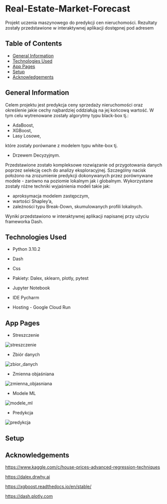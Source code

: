 # Real-Estate-Market-Forecast
Projekt uczenia maszynowego do predykcji cen nieruchomości. 
Rezultaty zostały przedstawione w interaktywnej aplikacji dostępnej pod adresem

## Table of Contents
* [General Information](#general-information)
* [Technologies Used](#technologies-used)
* [App Pages](#app-pages)
* [Setup](#setup)
* [Acknowledgements](#Acknowledgements)

## General Information

Celem projektu jest predykcja ceny sprzedaży nieruchomości oraz określenie jakie cechy najbardziej oddziałują na jej końcową wartość. 
W tym celu wytrenowane zostały algorytmy typu black-box tj.:
* AdaBoost,
* XGBoost,
* Lasy Losowe,

które zostały porównane z modelem typu white-box tj. 
* Drzewem Decyzyjnym. 

Przedstawione zostało kompleksowe rozwiązanie od przygotowania danych poprzez selekcję cech do analizy eksploracyjnej. Szczególny nacisk położono na zrozumienie predykcji dokonywanych przez porównywane modele - zarówno na poziomie lokalnym jak i globalnym. Wykorzystane zostały różne techniki wyjaśnienia modeli takie jak: 
* aproksymacja modelem zastępczym,
* wartości Shapley’a,
* zależności typu Break-Down, skumulowanych profili lokalnych.

Wyniki przedstawiono w interaktywnej aplikacji napisanej przy użyciu frameworka Dash.

## Technologies Used
* Python 3.10.2

* Dash

* Css

* Pakiety: Dalex, sklearn, plotly, pytest

* Jupyter Notebook

* IDE Pycharm

* Hosting - Google Cloud Run

## App Pages
* Streszczenie 

![streszczenie](https://user-images.githubusercontent.com/101253790/210268782-892e80c3-5e22-4547-9afa-17a3551f2b90.jpg)

* Zbiór danych

![zbior_danych](https://user-images.githubusercontent.com/101253790/210268642-cb354ba2-15ef-40d5-bc7a-e81e508eba17.gif)


* Zmienna objaśniana

![zmienna_objasniana](https://user-images.githubusercontent.com/101253790/210268244-b51366e1-a8ef-45b0-b884-be14214dc979.gif)

* Modele ML

![modele_ml](https://user-images.githubusercontent.com/101253790/210268667-df04a2d1-b9a0-498e-a567-eeff73975389.gif)

* Predykcja

![predykcja](https://user-images.githubusercontent.com/101253790/210268678-49447a2a-8dd6-4663-8a8f-a791054a1dc9.gif)

## Setup

## Acknowledgements
https://www.kaggle.com/c/house-prices-advanced-regression-techniques

https://dalex.drwhy.ai

https://xgboost.readthedocs.io/en/stable/

https://dash.plotly.com
